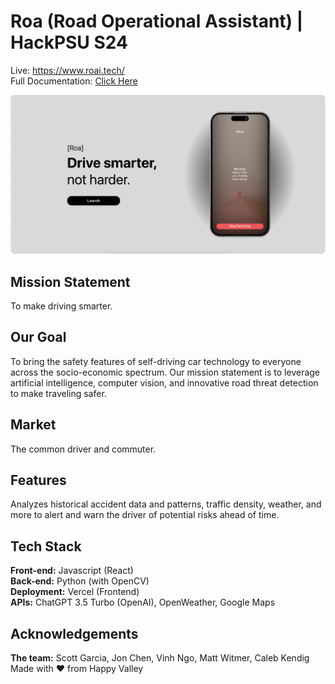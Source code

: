 # Roa (Road Operational Assistant) | HackPSU S24
Live: https://www.roai.tech/ \
Full Documentation: [Click Here](https://docs.google.com/document/d/1GKJtoUw5x7jsu0hhcjV1IlJCumnQOxCSvxdRN2hLgcY/edit?usp=sharing)

![cover](Promo.png)

## Mission Statement
To make driving smarter. 

## Our Goal
To bring the safety features of self-driving car technology to everyone across the socio-economic spectrum. Our mission statement is to leverage artificial intelligence, computer vision, and innovative road threat detection to make traveling safer.

## Market
The common driver and commuter.

## Features
Analyzes historical accident data and patterns, traffic density, weather, and more to alert and warn the driver of potential risks ahead of time.


## Tech Stack 
**Front-end:** Javascript (React)\
**Back-end:** Python (with OpenCV)\
**Deployment:** Vercel (Frontend)\
**APIs:** ChatGPT 3.5 Turbo (OpenAI), OpenWeather, Google Maps


## Acknowledgements
**The team:** Scott Garcia, Jon Chen, Vinh Ngo, Matt Witmer, Caleb Kendig\
Made with ❤️ from Happy Valley
